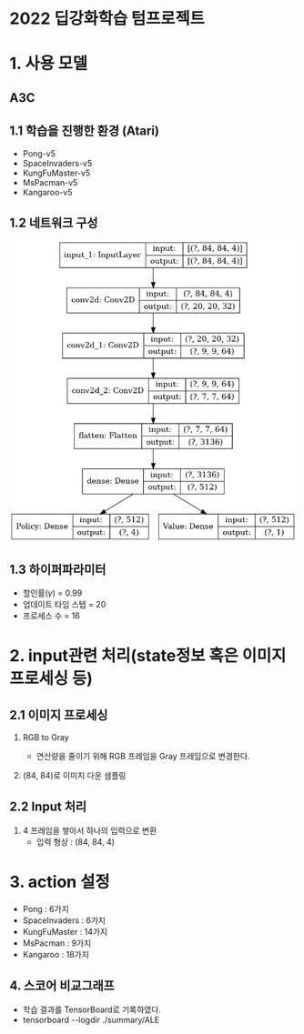 # 2022 딥강화학습 텀프로젝트

# 1. 사용 모델

## A3C

## 1.1 학습을 진행한 환경 (Atari)

- Pong-v5
- SpaceInvaders-v5
- KungFuMaster-v5
- MsPacman-v5
- Kangaroo-v5

## 1.2 네트워크 구성

![model.png](./model.png)

## 1.3 하이퍼파라미터

- 할인률($\gamma$) = 0.99
- 업데이트 타임 스텝 = 20
- 프로세스 수 = 16

# 2. input관련 처리(state정보 혹은 이미지 프로세싱 등) 

## 2.1 이미지 프로세싱

1. RGB to Gray 
    - 연산량을 줄이기 위해 RGB 프레임을 Gray 프레임으로 변경한다.


2. (84, 84)로 이미지 다운 샘플링

## 2.2 Input 처리

1. 4 프레임을 쌓아서 하나의 입력으로 변환
    - 입력 형상 : (84, 84, 4)

# 3. action 설정

- Pong : 6가지
- SpaceInvaders : 6가지
- KungFuMaster : 14가지
- MsPacman : 9가지
- Kangaroo : 18가지

## 4. 스코어 비교그래프

- 학습 결과를 TensorBoard로 기록하였다.
- tensorboard --logdir ./summary/ALE 
